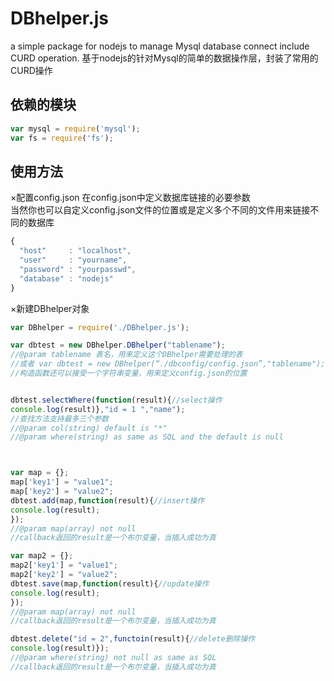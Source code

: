 # DBhelper.js
a simple package for nodejs to manage Mysql database connect include CURD operation. 
基于nodejs的针对Mysql的简单的数据操作层，封装了常用的CURD操作

## 依赖的模块
```javascript
var mysql = require('mysql');
var fs = require('fs');
```

## 使用方法
×配置config.json
在config.json中定义数据库链接的必要参数<br>
当然你也可以自定义config.json文件的位置或是定义多个不同的文件用来链接不同的数据库<br>
```javascript
{  
  "host"     : "localhost",  
  "user"     : "yourname",  
  "password" : "yourpasswd",  
  "database" : "nodejs"  
}
```
×新建DBhelper对象

```javascript
var DBhelper = require('./DBhelper.js');

var dbtest = new DBhelper.DBhelper("tablename");
//@param tablename 表名，用来定义这个DBhelper需要处理的表
//或者 var dbtest = new DBhelper(“./dbconfig/config.json”,"tablename");
//构造函数还可以接受一个字符串变量，用来定义config.json的位置


dbtest.selectWhere(function(result){//select操作
console.log(result)},"id = 1 ","name");
//查找方法支持最多三个参数
//@param col(string) default is "*"
//@param where(string) as same as SQL and the default is null



var map = {};
map['key1'] = "value1";
map['key2'] = "value2";
dbtest.add(map,function(result){//insert操作
console.log(result);
});
//@param map(array) not null 
//callback返回的result是一个布尔变量，当插入成功为真

var map2 = {};
map2['key1'] = "value1";
map2['key2'] = "value2";
dbtest.save(map,function(result){//update操作
console.log(result);
});
//@param map(array) not null 
//callback返回的result是一个布尔变量，当插入成功为真

dbtest.delete("id = 2",functoin(result){//delete删除操作
console.log(result)}); 
//@param where(string) not null as same as SQL
//callback返回的result是一个布尔变量，当插入成功为真
```
